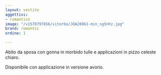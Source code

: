 ```yaml
---
layout: vestito
aggettivi:
- romantico
image: "/v1570797856/viterbo/JOA20861-min_sg5nhz.jpg"
brand: romantic
ordine: 1

---
```

Abito da sposa con gonna in morbido tulle e applicazioni in pizzo celeste chiaro.

Disponibile con applicazione in versione avorio.